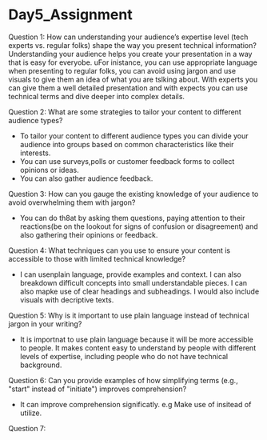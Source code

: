 # Day5_Assignment

Question 1:
How can understanding your audience’s expertise level (tech experts vs. regular folks) shape the way you present technical information?
Understanding your audience helps you create your presentation in a way that is easy for everyobe. uFor inistance, you can use appropriate language
when presenting to regular folks, you can avoid using jargon and use visuals to give them an idea of what you are tslking about. With experts you can give them a well 
detailed presentation and with expects you can use technical terms and dive deeper into complex details.

Question 2:
What are some strategies to tailor your content to different audience types?
- To tailor your content to different audience types you can divide your audience into groups based on common characteristics like their interests.
- You can use surveys,polls or customer feedback forms to collect opinions or ideas.
- You can also gather audience feedback.

Question 3:
How can you gauge the existing knowledge of your audience to avoid overwhelming them with jargon?
- You can do th8at by asking them questions, paying attention to their reactions(be on the lookout for signs of confusion or disagreement)
   and also gathering their opinions or feedback.

Question 4:
What techniques can you use to ensure your content is accessible to those with limited technical knowledge?
- I can usenplain language, provide examples and context. I can also breakdown difficult concepts into small understandable pieces. I can also mapke use of
  clear headings and subheadings. I would also include visuals with decriptive texts.

Question 5:
Why is it important to use plain language instead of technical jargon in your writing?
- It is importnat to use plain language because it will be more accessible to people. It makes content easy to understand by people with different levels of expertise,
  including people who do not have technical background.

Question 6:
Can you provide examples of how simplifying terms (e.g., "start" instead of "initiate") improves comprehension?
- It can improve comprehension significatly.
  e.g Make use of insitead of utilize.

Question 7:
